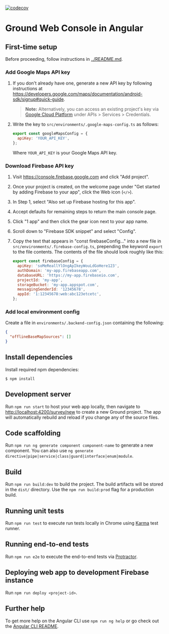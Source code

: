 [![codecov](https://codecov.io/gh/google/ground-platform/branch/master/graph/badge.svg?token=arOkyNs0m9)](https://codecov.io/gh/google/ground-platform)

# Ground Web Console in Angular

## First-time setup

Before proceeding, follow instructions in [../README.md](../README.md).

### Add Google Maps API key

1. If you don't already have one, generate a new API key by following instructions at https://developers.google.com/maps/documentation/android-sdk/signup#quick-guide.

   > **Note:** Alternatively, you can access an existing project's key via [Google Cloud
   > Platform](https://console.cloud.google.com/) under APIs \> Services \>
   > Credentials.

2. Write the key to `src/environments/.google-maps-config.ts` as follows:

   ```javascript
   export const googleMapsConfig = {
     apiKey: 'YOUR_API_KEY',
   };
   ```

   Where `YOUR_API_KEY` is your Google Maps API key.

### Download Firebase API key

1. Visit https://console.firebase.google.com and click "Add project".

1. Once your project is created, on the welcome page under "Get started by
   adding Firebase to your app", click the Web icon (`</>`).

1. In Step 1, select "Also set up Firebase hosting for this app".

1. Accept defaults for remaining steps to return the main console page.

1. Click "1 app" and then click the gear icon next to your app name.

1. Scroll down to "Firebase SDK snippet" and select "Config".

1. Copy the text that appears in "const firebaseConfig..." into a new file in
   `src/environments/.firebase-config.ts`, prepending the keyword `export` to
   the file contents. The contents of the file should look roughly like this:

   ```javascript
   export const firebaseConfig = {
     apiKey: 'soMeReallYlOngApIkeyWouLdGoHere123',
     authDomain: 'my-app.firebaseapp.com',
     databaseURL: 'https://my-app.firebaseio.com',
     projectId: 'my-app',
     storageBucket: 'my-app.appspot.com',
     messagingSenderId: '12345678',
     appId: '1:12345678:web:abc123etcetc',
   };
   ```

### Add local environment config

Create a file in `environments/.backend-config.json` containing the following:

```json
{
  "offlineBaseMapSources": []
}
```

## Install dependencies

Install required npm dependencies:

```
$ npm install
```

## Development server

Run `npm run start` to host your web app locally, then navigate to
<http://localhost:4200/survey/new> to create a new Ground project. The app will
automatically rebuild and reload if you change any of the source files.

## Code scaffolding

Run `npm run ng generate component component-name` to generate a new component. You can
also use `ng generate directive|pipe|service|class|guard|interface|enum|module`.

## Build

Run `npm run build:dev` to build the project. The build artifacts will be stored in the
`dist/` directory. Use the `npm run build:prod` flag for a production build.

## Running unit tests

Run `npm run test` to execute run tests locally in Chrome using
[Karma](https://karma-runner.github.io) test runner.

## Running end-to-end tests

Run `npm run e2e` to execute the end-to-end tests via
[Protractor](http://www.protractortest.org/).

## Deploying web app to development Firebase instance

Run `npm run deploy <project-id>`.

## Further help

To get more help on the Angular CLI use `npm run ng help` or go check out the [Angular
CLI README](https://github.com/angular/angular-cli/blob/master/README.md).
